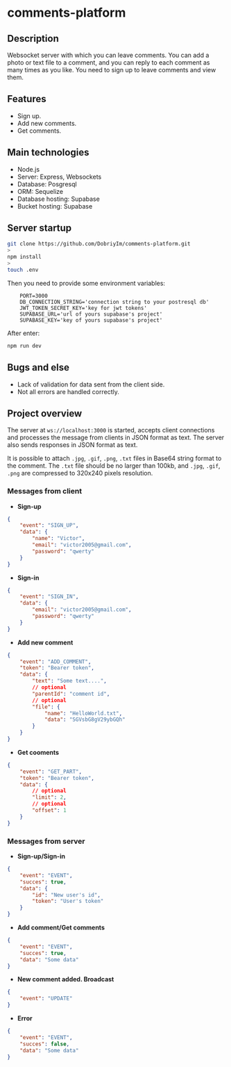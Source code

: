 # comments-platform

## Description

Websocket server with which you can leave comments. You can add a photo or text file to a comment, and you can reply to each comment as many times as you like.
You need to sign up to leave comments and view them.

## Features

- Sign up.
- Add new comments.
- Get comments.

## Main technologies

- Node.js
- Server: Express, Websockets
- Database: Posgresql
- ORM: Sequelize
- Database hosting: Supabase
- Bucket hosting: Supabase

## Server startup

```bash
git clone https://github.com/DobriyIm/comments-platform.git
>
npm install
>
touch .env
```

Then you need to provide some environment variables:

```plaintext
    PORT=3000
    DB_CONNECTION_STRING='connection string to your postresql db'
    JWT_TOKEN_SECRET_KEY='key for jwt tokens'
    SUPABASE_URL='url of yours supabase's project'
    SUPABASE_KEY='key of yours supabase's project'
```

After enter:

```bash
npm run dev
```

## Bugs and else

- Lack of validation for data sent from the client side.
- Not all errors are handled correctly.

## Project overview

The server at `ws://localhost:3000` is started, accepts client connections and processes the message from clients in JSON format as text.
The server also sends responses in JSON format as text.

It is possible to attach `.jpg`, `.gif`, `.png`, `.txt` files in Base64 string format to the comment. The `.txt` file should be no larger than 100kb, and `.jpg`, `.gif`, `.png` are compressed to 320x240 pixels resolution.

### Messages from client

- **Sign-up**

```json
{
	"event": "SIGN_UP",
	"data": {
		"name": "Victor",
		"email": "victor2005@gmail.com",
		"password": "qwerty"
	}
}
```

- **Sign-in**

```json
{
	"event": "SIGN_IN",
	"data": {
		"email": "victor2005@gmail.com",
		"password": "qwerty"
	}
}
```

- **Add new comment**

```json
{
	"event": "ADD_COMMENT",
	"token": "Bearer token",
	"data": {
		"text": "Some text....",
		// optional
		"parentId": "comment id",
		// optional
		"file": {
			"name": "HelloWorld.txt",
			"data": "SGVsbG8gV29ybGQh"
		}
	}
}
```

- **Get cooments**

```json
{
	"event": "GET_PART",
	"token": "Bearer token",
	"data": {
		// optional
		"limit": 2,
		// optional
		"offset": 1
	}
}
```

### Messages from server

- **Sign-up/Sign-in**

```json
{
	"event": "EVENT",
	"succes": true,
	"data": {
		"id": "New user's id",
		"token": "User's token"
	}
}
```

- **Add comment/Get comments**

```json
{
	"event": "EVENT",
	"succes": true,
	"data": "Some data"
}
```

- **New comment added. Broadcast**

```json
{
	"event": "UPDATE"
}
```

- **Error**

```json
{
	"event": "EVENT",
	"succes": false,
	"data": "Some data"
}
```
